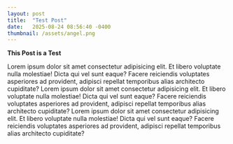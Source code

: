 ```yaml
---
layout: post
title:  "Test Post"
date:   2025-08-24 08:56:40 -0400
thumbnail: /assets/angel.png
---
```


**This Post is a Test**

Lorem ipsum dolor sit amet consectetur adipisicing elit. Et libero voluptate nulla molestiae! Dicta qui vel sunt eaque? Facere reiciendis voluptates asperiores ad provident, adipisci repellat temporibus alias architecto cupiditate? Lorem ipsum dolor sit amet consectetur adipisicing elit. Et libero voluptate nulla molestiae! Dicta qui vel sunt eaque? Facere reiciendis voluptates asperiores ad provident, adipisci repellat temporibus alias architecto cupiditate? Lorem ipsum dolor sit amet consectetur adipisicing elit. Et libero voluptate nulla molestiae! Dicta qui vel sunt eaque? Facere reiciendis voluptates asperiores ad provident, adipisci repellat temporibus alias architecto cupiditate?